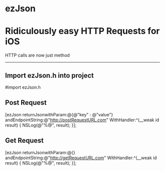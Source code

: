 ezJson
======

Ridiculously easy HTTP Requests for iOS
======

HTTP calls are now just method


-----
Import ezJson.h into project
-----



#import ezJson.h

Post Request
---
[ezJson returnJsonwithParam:@{@"key" : @"value"} andEndpointString:@"http://postRequestURL.com" WithHandler:^(__weak id result) {
        NSLog(@"%@", result);
    }];
    
Get Request
---
[ezJson returnJsonwithParam:@{} andEndpointString:@"http://getRequestURL.com" WithHandler:^(__weak id result) {
        NSLog(@"%@", result);
    }];
